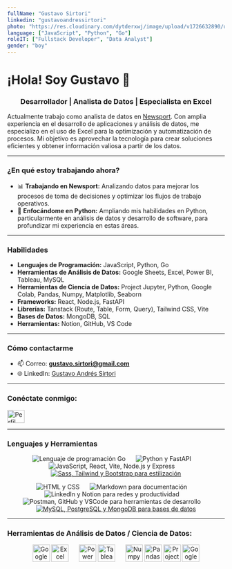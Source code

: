 ```yaml
---
fullName: "Gustavo Sirtori"
linkedin: "gustavoandressirtori"
photo: "https://res.cloudinary.com/dytderxwj/image/upload/v1726632890/users/66e74c2a0ff43936ac565d5d.jpg"
language: ["JavaScript", "Python", "Go"]
roleIT: ["Fullstack Developer", "Data Analyst"]
gender: "boy"
---
```


# ¡Hola! Soy Gustavo 👋

<h3 align="center"> Desarrollador | Analista de Datos | Especialista en Excel </h3>

Actualmente trabajo como analista de datos en [Newsport](https://www.newsport.com.ar). Con amplia experiencia en el desarrollo de aplicaciones y análisis de datos, me especializo en el uso de Excel para la optimización y automatización de procesos. Mi objetivo es aprovechar la tecnología para crear soluciones eficientes y obtener información valiosa a partir de los datos.

---

### ¿En qué estoy trabajando ahora?

- 📊 **Trabajando en Newsport:** Analizando datos para mejorar los procesos de toma de decisiones y optimizar los flujos de trabajo operativos.
- 🐍 **Enfocándome en Python:** Ampliando mis habilidades en Python, particularmente en análisis de datos y desarrollo de software, para profundizar mi experiencia en estas áreas.

---

### Habilidades

- **Lenguajes de Programación:** JavaScript, Python, Go
- **Herramientas de Análisis de Datos:** Google Sheets, Excel, Power BI, Tableau, MySQL
- **Herramientas de Ciencia de Datos:** Project Jupyter, Python, Google Colab, Pandas, Numpy, Matplotlib, Seaborn 
- **Frameworks:** React, Node.js, FastAPI
- **Librerías:** Tanstack (Route, Table, Form, Query), Tailwind CSS, Vite
- **Bases de Datos:** MongoDB, SQL
- **Herramientas:** Notion, GitHub, VS Code

---

### Cómo contactarme

- 📫 Correo: **gustavo.sirtori@gmail.com**
- 🌐 LinkedIn: [Gustavo Andrés Sirtori](https://www.linkedin.com/in/gustavoandressirtori/)

---

<h3 align="left">Conéctate conmigo:</h3>
<p align="left">
  <a href="https://www.linkedin.com/in/gustavoandressirtori/" target="_blank">
    <img align="center" src="https://raw.githubusercontent.com/rahuldkjain/github-profile-readme-generator/master/src/images/icons/Social/linked-in-alt.svg" alt="Perfil de LinkedIn" height="30" width="40" />
  </a>
</p>

---

<h3 align="left">Lenguajes y Herramientas</h3>

<p align="center">
    <img src="https://skillicons.dev/icons?i=go" alt="Lenguaje de programación Go" />
  &nbsp;&nbsp;&nbsp;&nbsp; <!-- Espacio horizontal -->
  <img src="https://skillicons.dev/icons?i=python,fastapi" alt="Python y FastAPI" />
  &nbsp;&nbsp;&nbsp;&nbsp; <!-- Espacio horizontal -->
  <img src="https://skillicons.dev/icons?i=js,react,vite,nodejs,express" alt="JavaScript, React, Vite, Node.js y Express" />
  &nbsp;&nbsp;&nbsp;&nbsp; <!-- Espacio horizontal -->
  <a href="https://skillicons.dev">
    <img src="https://skillicons.dev/icons?i=sass,tailwind,bootstrap" alt="Sass, Tailwind y Bootstrap para estilización" />
  </a>
</p>

<p align="center">
  <img src="https://skillicons.dev/icons?i=html,css" alt="HTML y CSS" />
  &nbsp;&nbsp;&nbsp;&nbsp; <!-- Espacio horizontal -->
  <img src="https://skillicons.dev/icons?i=md" alt="Markdown para documentación" />
  &nbsp;&nbsp;&nbsp;&nbsp; <!-- Espacio horizontal -->
  <img src="https://skillicons.dev/icons?i=linkedin,notion" alt="LinkedIn y Notion para redes y productividad" />
  &nbsp;&nbsp;&nbsp;&nbsp; <!-- Espacio horizontal -->
  <img src="https://skillicons.dev/icons?i=postman,github,vscode" alt="Postman, GitHub y VSCode para herramientas de desarrollo" />
  &nbsp;&nbsp;&nbsp;&nbsp; <!-- Espacio horizontal -->
  <a href="https://skillicons.dev">
    <img src="https://skillicons.dev/icons?i=mysql,postgres,mongodb" alt="MySQL, PostgreSQL y MongoDB para bases de datos" />
  </a>
</p>

---

<h3 align="left">Herramientas de Análisis de Datos / Ciencia de Datos:</h3>
<p align="center">
  <img src="https://img.icons8.com/?size=100&id=30461&format=png&color=000000" alt="Google Sheets" width="40" height="40"/>
  <img src="https://img.icons8.com/color/48/000000/microsoft-excel-2019--v1.png" alt="Excel" width="40" height="40"/>
  &nbsp;&nbsp;&nbsp;&nbsp; <!-- Espacio horizontal -->
  <img src="https://img.icons8.com/color/48/000000/power-bi.png" alt="Power BI" width="40" height="40"/>
  <img src="https://img.icons8.com/color/48/000000/tableau-software.png" alt="Tableau" width="40" height="40"/>
  &nbsp;&nbsp;&nbsp;&nbsp; <!-- Espacio horizontal -->
  <img src="https://img.icons8.com/?size=100&id=aR9CXyMagKIS&format=png&color=000000" alt="Numpy" width="40" height="40"/>
  <img src="https://img.icons8.com/?size=100&id=xSkewUSqtErH&format=png&color=000000" alt="Pandas" width="40" height="40"/>
  <img src="https://img.icons8.com/?size=100&id=J0SgMWzAxqFj&format=png&color=000000" alt="Project Jupyter" width="40" height="40"/>
  <img src="https://img.icons8.com/?size=100&id=lOqoeP2Zy02f&format=png&color=000000" alt="Google Colab" width="40" height="40"/>
  
</p>